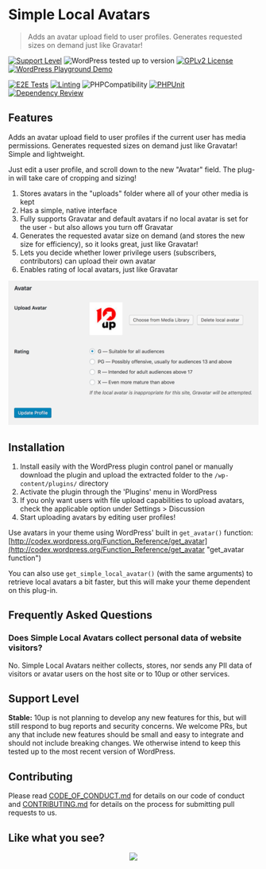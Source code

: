 # Simple Local Avatars

> Adds an avatar upload field to user profiles. Generates requested sizes on demand just like Gravatar!

[![Support Level](https://img.shields.io/badge/support-stable-blue.svg)](#support-level) ![WordPress tested up to version](https://img.shields.io/wordpress/plugin/tested/simple-local-avatars?label=WordPress) [![GPLv2 License](https://img.shields.io/github/license/10up/simple-local-avatars.svg)](https://github.com/10up/simple-local-avatars/blob/develop/LICENSE.md) [![WordPress Playground Demo](https://img.shields.io/wordpress/plugin/v/simple-local-avatars?logo=wordpress&logoColor=FFFFFF&label=Playground%20Demo&labelColor=3858E9&color=3858E9)](https://playground.wordpress.net/?blueprint-url=https://raw.githubusercontent.com/10up/simple-local-avatars/trunk/.wordpress-org/blueprints/blueprint.json)

[![E2E Tests](https://github.com/10up/simple-local-avatars/actions/workflows/cypress.yml/badge.svg)](https://github.com/10up/simple-local-avatars/actions/workflows/cypress.yml) [![Linting](https://github.com/10up/simple-local-avatars/actions/workflows/lint.yml/badge.svg)](https://github.com/10up/simple-local-avatars/actions/workflows/lint.yml) ![PHPCompatibility](https://github.com/10up/simple-local-avatars/actions/workflows/php-compatibility.yml/badge.svg) [![PHPUnit](https://github.com/10up/simple-local-avatars/actions/workflows/test.yml/badge.svg)](https://github.com/10up/simple-local-avatars/actions/workflows/test.yml) [![Dependency Review](https://github.com/10up/simple-local-avatars/actions/workflows/dependency-review.yml/badge.svg)](https://github.com/10up/simple-local-avatars/actions/workflows/dependency-review.yml)

## Features

Adds an avatar upload field to user profiles if the current user has media permissions. Generates requested sizes on demand just like Gravatar! Simple and lightweight.

Just edit a user profile, and scroll down to the new "Avatar" field. The plug-in will take care of cropping and sizing!

1. Stores avatars in the "uploads" folder where all of your other media is kept
2. Has a simple, native interface
3. Fully supports Gravatar and default avatars if no local avatar is set for the user - but also allows you turn off Gravatar
4. Generates the requested avatar size on demand (and stores the new size for efficiency), so it looks great, just like Gravatar!
5. Lets you decide whether lower privilege users (subscribers, contributors) can upload their own avatar
6. Enables rating of local avatars, just like Gravatar

![Avatar upload field on a user profile page](.wordpress-org/screenshot-1.png "Screenshot of Simple Local Avatars section within a User Profile")

## Installation

1. Install easily with the WordPress plugin control panel or manually download the plugin and upload the extracted folder to the `/wp-content/plugins/` directory
2. Activate the plugin through the 'Plugins' menu in WordPress
3. If you only want users with file upload capabilities to upload avatars, check the applicable option under Settings > Discussion
4. Start uploading avatars by editing user profiles!

Use avatars in your theme using WordPress' built in `get_avatar()` function: [http://codex.wordpress.org/Function_Reference/get_avatar](http://codex.wordpress.org/Function_Reference/get_avatar "get_avatar function")

You can also use `get_simple_local_avatar()` (with the same arguments) to retrieve local avatars a bit faster, but this will make your theme dependent on this plug-in.

## Frequently Asked Questions

### Does Simple Local Avatars collect personal data of website visitors?

No.  Simple Local Avatars neither collects, stores, nor sends any PII data of visitors or avatar users on the host site or to 10up or other services.

## Support Level

**Stable:** 10up is not planning to develop any new features for this, but will still respond to bug reports and security concerns. We welcome PRs, but any that include new features should be small and easy to integrate and should not include breaking changes. We otherwise intend to keep this tested up to the most recent version of WordPress.

## Contributing

Please read [CODE_OF_CONDUCT.md](https://github.com/10up/simple-local-avatars/blob/develop/CODE_OF_CONDUCT.md) for details on our code of conduct and [CONTRIBUTING.md](https://github.com/10up/simple-local-avatars/blob/develop/CONTRIBUTING.md) for details on the process for submitting pull requests to us.

## Like what you see?

<p align="center">
<a href="http://10up.com/contact/"><img src="https://10up.com/uploads/2016/10/10up-Github-Banner.png" width="850"></a>
</p>
